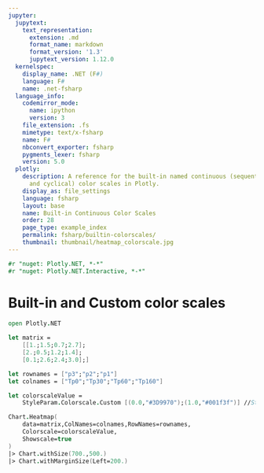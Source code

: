 ```yaml
---
jupyter:
  jupytext:
    text_representation:
      extension: .md
      format_name: markdown
      format_version: '1.3'
      jupytext_version: 1.12.0
  kernelspec:
    display_name: .NET (F#)
    language: F#
    name: .net-fsharp
  language_info:
    codemirror_mode:
      name: ipython
      version: 3
    file_extension: .fs
    mimetype: text/x-fsharp
    name: F#
    nbconvert_exporter: fsharp
    pygments_lexer: fsharp
    version: 5.0
  plotly:
    description: A reference for the built-in named continuous (sequential, diverging
      and cyclical) color scales in Plotly.
    display_as: file_settings
    language: fsharp
    layout: base
    name: Built-in Continuous Color Scales
    order: 28
    page_type: example_index
    permalink: fsharp/builtin-colorscales/
    thumbnail: thumbnail/heatmap_colorscale.jpg
---
```


```fsharp dotnet_interactive={"language": "fsharp"}
#r "nuget: Plotly.NET, *-*"
#r "nuget: Plotly.NET.Interactive, *-*"

```

# Built-in and Custom color scales

```fsharp dotnet_interactive={"language": "fsharp"}
open Plotly.NET

let matrix =
    [[1.;1.5;0.7;2.7];
    [2.;0.5;1.2;1.4];
    [0.1;2.6;2.4;3.0];]

let rownames = ["p3";"p2";"p1"]
let colnames = ["Tp0";"Tp30";"Tp60";"Tp160"]

let colorscaleValue =
    StyleParam.Colorscale.Custom [(0.0,"#3D9970");(1.0,"#001f3f")] //StyleParam.Colorscale.Blackbody or StyleParam.Colorscale.Bluered etc

Chart.Heatmap(
    data=matrix,ColNames=colnames,RowNames=rownames,
    Colorscale=colorscaleValue,
    Showscale=true
)
|> Chart.withSize(700.,500.)
|> Chart.withMarginSize(Left=200.)

```
